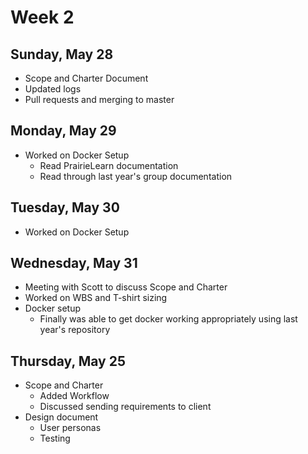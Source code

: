 # Week 2 

## Sunday, May 28
- Scope and Charter Document
- Updated logs
- Pull requests and merging to master

## Monday, May 29
- Worked on Docker Setup
    - Read PrairieLearn documentation
    - Read through last year's group documentation

## Tuesday, May 30
- Worked on Docker Setup

## Wednesday, May 31
- Meeting with Scott to discuss Scope and Charter
- Worked on WBS and T-shirt sizing
- Docker setup
    - Finally was able to get docker working appropriately using last year's repository

## Thursday, May 25
- Scope and Charter
    - Added Workflow
    - Discussed sending requirements to client
- Design document
    - User personas
    - Testing


